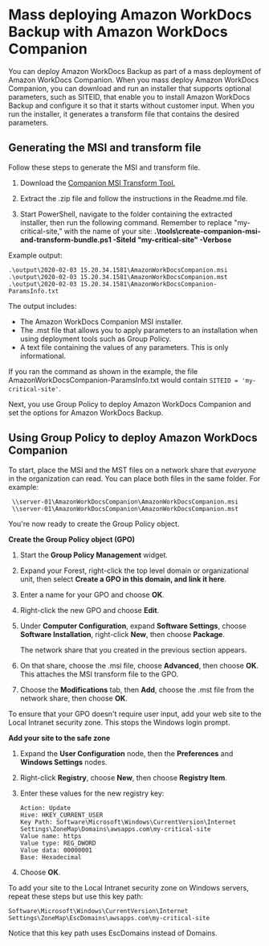 # Mass deploying Amazon WorkDocs Backup with Amazon WorkDocs Companion<a name="mass-deploy"></a>

You can deploy Amazon WorkDocs Backup as part of a mass deployment of Amazon WorkDocs Companion\. When you mass deploy Amazon WorkDocs Companion, you can download and run an installer that supports optional parameters, such as SITEID, that enable you to install Amazon WorkDocs Backup and configure it so that it starts without customer input\. When you run the installer, it generates a transform file that contains the desired parameters\.

## Generating the MSI and transform file<a name="generate-transform"></a>

Follow these steps to generate the MSI and transform file\.

1. Download the [Companion MSI Transform Tool\.](https://d1d0sl5loepvwt.cloudfront.net/windows/CompanionMsiTransformTool.zip)

1. Extract the \.zip file and follow the instructions in the Readme\.md file\.

1. Start PowerShell, navigate to the folder containing the extracted installer, then run the following command\. Remember to replace "my\-critical\-site," with the name of your site: **\.\\tools\\create\-companion\-msi\-and\-transform\-bundle\.ps1 \-SiteId "my\-critical\-site" \-Verbose** 

 Example output: 

```
.\output\2020-02-03 15.20.34.1581\AmazonWorkDocsCompanion.msi
.\output\2020-02-03 15.20.34.1581\AmazonWorkDocsCompanion.mst
.\output\2020-02-03 15.20.34.1581\AmazonWorkDocsCompanion-ParamsInfo.txt
```

The output includes:
+ The Amazon WorkDocs Companion MSI installer\.
+ The \.mst file that allows you to apply parameters to an installation when using deployment tools such as Group Policy\.
+ A text file containing the values of any parameters\. This is only informational\.

If you ran the command as shown in the example, the file AmazonWorkDocsCompanion\-ParamsInfo\.txt would contain `SITEID = 'my-critical-site'`\.

Next, you use Group Policy to deploy Amazon WorkDocs Companion and set the options for Amazon WorkDocs Backup\.

## Using Group Policy to deploy Amazon WorkDocs Companion<a name="use-group-policy"></a>

To start, place the MSI and the MST files on a network share that *everyone* in the organization can read\. You can place both files in the same folder\. For example:

```
 \\server-01\AmazonWorkDocsCompanion\AmazonWorkDocsCompanion.msi
 \\server-01\AmazonWorkDocsCompanion\AmazonWorkDocsCompanion.mst
```

You're now ready to create the Group Policy object\.

**Create the Group Policy object \(GPO\)**

1. Start the **Group Policy Management** widget\.

1. Expand your Forest, right\-click the top level domain or organizational unit, then select **Create a GPO in this domain, and link it here**\.

1. Enter a name for your GPO and choose **OK**\.

1. Right\-click the new GPO and choose **Edit**\.

1. Under **Computer Configuration**, expand **Software Settings**, choose **Software Installation**, right\-click **New**, then choose **Package**\.

   The network share that you created in the previous section appears\.

1. On that share, choose the \.msi file, choose **Advanced**, then choose **OK**\. This attaches the MSI transform file to the GPO\.

1. Choose the **Modifications** tab, then **Add**, choose the \.mst file from the network share, then choose **OK**\.

To ensure that your GPO doesn't require user input, add your web site to the Local Intranet security zone\. This stops the Windows login prompt\.

**Add your site to the safe zone**

1. Expand the **User Configuration** node, then the **Preferences** and **Windows Settings** nodes\.

1. Right\-click **Registry**, choose **New**, then choose **Registry Item**\.

1. Enter these values for the new registry key:

   ```
   Action: Update
   Hive: HKEY_CURRENT_USER
   Key Path: Software\Microsoft\Windows\CurrentVersion\Internet Settings\ZoneMap\Domains\awsapps.com\my-critical-site
   Value name: https
   Value type: REG_DWORD
   Value data: 00000001
   Base: Hexadecimal
   ```

1. Choose **OK**\.

 To add your site to the Local Intranet security zone on Windows servers, repeat these steps but use this key path:

```
Software\Microsoft\Windows\CurrentVersion\Internet Settings\ZoneMap\EscDomains\awsapps.com\my-critical-site
```

Notice that this key path uses EscDomains instead of Domains\.